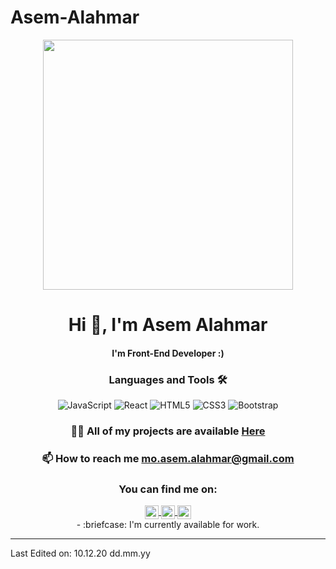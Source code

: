 # Asem-Alahmar
<div align="center">
<img src="https://i.imgur.com/8MupZHY.gif" width="400px" />
<br>

# Hi 👋, I'm **Asem Alahmar**

####  I'm Front-End Developer :)


### Languages and Tools 🛠 

![JavaScript](https://img.shields.io/badge/-JavaScript-%23F7DF1C?style=flat-square&logo=javascript&logoColor=000000&labelColor=%23F7DF1C&color=%23FFCE5A)
![React](https://img.shields.io/badge/-React-61DAFB?style=flat-square&logo=react&logoColor=ffffff)
![HTML5](https://img.shields.io/badge/-HTML5-%23E44D27?style=flat-square&logo=html5&logoColor=ffffff)
![CSS3](https://img.shields.io/badge/-CSS3-%231572B6?style=flat-square&logo=css3)
![Bootstrap](https://img.shields.io/badge/-Bootstrap-563D7C?style=flat-square&logo=Bootstrap)


### 👨‍💻 All of my projects are available [Here](https://github.com/asem-alahmar?tab=repositories)

### 📫 How to reach me **mo.asem.alahmar@gmail.com**

### You can find me on:
<div align="center">
<a href="https://www.facebook.com/asem.alahmar/">
  <img align="center" alt="Asem's Facebook" width="22px" src="https://cdn.jsdelivr.net/npm/simple-icons@v3/icons/facebook.svg" />
</a>  
<a href="https://www.linkedin.com/in/mohamad-asem-alahmar/">
  <img align="center" alt="Asem's LinkdeIN" width="22px" src="https://cdn.jsdelivr.net/npm/simple-icons@v3/icons/linkedin.svg" />
</a>
<a href="https://www.instagram.com/asem.a.h/">
  <img align="center" alt="Asem's Instagram" width="22px" src="https://cdn.jsdelivr.net/npm/simple-icons@v3/icons/instagram.svg" />
</a>
<br>
  - :briefcase: I'm currently available for work.
</div>
</div>



--------

Last Edited on: 10.12.20
 		dd.mm.yy

